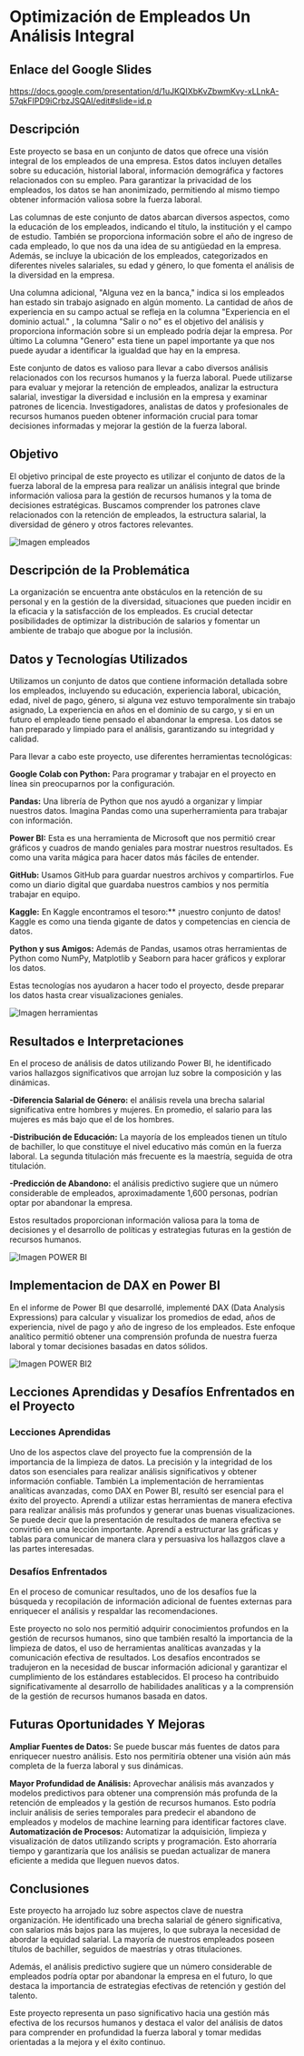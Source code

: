 # Optimización de Empleados Un Análisis Integral
## Enlace del Google Slides
https://docs.google.com/presentation/d/1uJKQIXbKvZbwmKvy-xLLnkA-57qkFIPD9iCrbzJSQAI/edit#slide=id.p

## Descripción
Este proyecto se basa en un conjunto de datos que ofrece una visión integral de los empleados de una empresa. Estos datos incluyen detalles sobre su educación, historial laboral, información demográfica y factores relacionados con su empleo. Para garantizar la privacidad de los empleados, los datos se han anonimizado, permitiendo al mismo tiempo obtener información valiosa sobre la fuerza laboral.

Las columnas de este conjunto de datos abarcan diversos aspectos, como la educación de los empleados, indicando el título, la institución y el campo de estudio. También se proporciona información sobre el año de ingreso de cada empleado, lo que nos da una idea de su antigüedad en la empresa. Además, se incluye la ubicación de los empleados, categorizados en diferentes niveles salariales, su edad y género, lo que fomenta el análisis de la diversidad en la empresa.

Una columna adicional, "Alguna vez en la banca," indica si los empleados han estado sin trabajo asignado en algún momento. La cantidad de años de experiencia en su campo actual se refleja en la columna "Experiencia en el dominio actual." , la columna "Salir o no" es el objetivo del análisis y proporciona información sobre si un empleado podría dejar la empresa. Por último La columna "Genero" esta tiene un papel importante ya que nos puede ayudar a identificar la igualdad que hay en la empresa.

Este conjunto de datos es valioso para llevar a cabo diversos análisis relacionados con los recursos humanos y la fuerza laboral. Puede utilizarse para evaluar y mejorar la retención de empleados, analizar la estructura salarial, investigar la diversidad e inclusión en la empresa y examinar patrones de licencia. Investigadores, analistas de datos y profesionales de recursos humanos pueden obtener información crucial para tomar decisiones informadas y mejorar la gestión de la fuerza laboral.

## Objetivo
El objetivo principal de este proyecto es utilizar el conjunto de datos de la fuerza laboral de la empresa para realizar un análisis integral que brinde información valiosa para la gestión de recursos humanos y la toma de decisiones estratégicas.
Buscamos comprender los patrones clave relacionados con la retención de empleados, la estructura salarial, la diversidad de género y otros factores relevantes.

![Imagen empleados](https://github.com/sarad108/AnalisisDeDatos/blob/5cca9201e101ea9517c34d4a2635bb7f7a0d2849/empleados.png)
## Descripción de la Problemática
La organización se encuentra ante obstáculos en la retención de su personal y en la gestión de la diversidad, situaciones que pueden incidir en la eficacia y la satisfacción de los empleados. Es crucial detectar posibilidades de optimizar la distribución de salarios y fomentar un ambiente de trabajo que abogue por la inclusión.

## Datos y Tecnologías Utilizados

Utilizamos un conjunto de datos que contiene información detallada sobre los empleados, incluyendo su educación, experiencia laboral, ubicación, edad, nivel de pago, género, si alguna vez estuvo temporalmente sin trabajo asignado, La experiencia en años en el dominio de su cargo, y si en un futuro el empleado tiene pensado el abandonar la empresa.
Los datos se han preparado y limpiado para el análisis, garantizando su integridad y calidad.

Para llevar a cabo este proyecto, use diferentes herramientas tecnológicas:

**Google Colab con Python:** Para programar y trabajar en el proyecto en línea sin preocuparnos por la configuración.

**Pandas:** Una librería de Python que nos ayudó a organizar y limpiar nuestros datos. Imagina Pandas como una superherramienta para trabajar con información.

**Power BI:** Esta es una herramienta de Microsoft que nos permitió crear gráficos y cuadros de mando geniales para mostrar nuestros resultados. Es como una varita mágica para hacer datos más fáciles de entender.

**GitHub:** Usamos GitHub para guardar nuestros archivos y compartirlos. Fue como un diario digital que guardaba nuestros cambios y nos permitía trabajar en equipo.

**Kaggle:** En Kaggle encontramos el tesoro:** ¡nuestro conjunto de datos! Kaggle es como una tienda gigante de datos y competencias en ciencia de datos.

**Python y sus Amigos:** Además de Pandas, usamos otras herramientas de Python como NumPy, Matplotlib y Seaborn para hacer gráficos y explorar los datos.

Estas tecnologías nos ayudaron a hacer todo el proyecto, desde preparar los datos hasta crear visualizaciones geniales.

![Imagen herramientas](https://github.com/sarad108/AnalisisDeDatos/blob/09be5dba291d83b0a132ce610c42b4555e32848a/Captura%20de%20pantalla%202023-10-10%20220740.png)

## Resultados e Interpretaciones

En el proceso de análisis de datos utilizando Power BI, he identificado varios hallazgos significativos que arrojan luz sobre la composición y las dinámicas.

**-Diferencia Salarial de Género:** el análisis revela una brecha salarial significativa entre hombres y mujeres. En promedio, el salario para las mujeres es más bajo que el de los hombres. 

**-Distribución de Educación:** La mayoría de los empleados tienen un título de bachiller, lo que constituye el nivel educativo más común en la fuerza laboral. La segunda titulación más frecuente es la maestría, seguida de otra titulación.

**-Predicción de Abandono:** el análisis predictivo sugiere que un número considerable de empleados, aproximadamente 1,600 personas, podrían optar por abandonar la empresa. 

Estos resultados proporcionan información valiosa para la toma de decisiones y el desarrollo de políticas y estrategias futuras en la gestión de recursos humanos. 

![Imagen POWER BI](https://github.com/sarad108/AnalisisDeDatos/blob/442145091e2de824b9b76b0f67f6f2c0f5c96949/Captura%20de%20pantalla%202023-10-10%20225651.png)

## Implementacion de DAX en Power BI
En el informe de Power BI que desarrollé, implementé DAX (Data Analysis Expressions) para calcular y visualizar los promedios de edad, años de experiencia, nivel de pago y año de ingreso de los empleados. Este enfoque analítico permitió obtener una comprensión profunda de nuestra fuerza laboral y tomar decisiones basadas en datos sólidos.

![Imagen POWER BI2](https://github.com/sarad108/AnalisisDeDatos/blob/91f3f99ca004c79e8a3c4a1bad28c52ee4068d19/Captura%20de%20pantalla%202023-10-11%20012257.png)

## Lecciones Aprendidas y Desafíos Enfrentados en el Proyecto 

### Lecciones Aprendidas
Uno de los aspectos clave del proyecto fue la comprensión de la importancia de la limpieza de datos. La precisión y la integridad de los datos son esenciales para realizar análisis significativos y obtener información confiable. También La implementación de herramientas analíticas avanzadas, como DAX en Power BI, resultó ser esencial para el éxito del proyecto. Aprendí a utilizar estas herramientas de manera efectiva para realizar análisis más profundos y generar unas buenas visualizaciones. Se puede decir que la presentación de resultados de manera efectiva se convirtió en una lección importante. Aprendí a estructurar las gráficas y tablas para comunicar de manera clara y persuasiva los hallazgos clave a las partes interesadas.


### Desafíos Enfrentados
En el proceso de comunicar resultados, uno de los desafíos fue la búsqueda y recopilación de información adicional de fuentes externas para enriquecer el análisis y respaldar las recomendaciones.

Este proyecto no solo nos permitió adquirir conocimientos profundos en la gestión de recursos humanos, sino que también resaltó la importancia de la limpieza de datos, el uso de herramientas analíticas avanzadas y la comunicación efectiva de resultados. Los desafíos encontrados se tradujeron en la necesidad de buscar información adicional y garantizar el cumplimiento de los estándares establecidos. El proceso ha contribuido significativamente al desarrollo de habilidades analíticas y a la comprensión de la gestión de recursos humanos basada en datos.


## Futuras Oportunidades Y Mejoras

**Ampliar Fuentes de Datos:** Se puede buscar más fuentes de datos para enriquecer nuestro análisis. Esto nos permitiría obtener una visión aún más completa de la fuerza laboral y sus dinámicas.

**Mayor Profundidad de Análisis:** Aprovechar análisis más avanzados y modelos predictivos para obtener una comprensión más profunda de la retención de empleados y la gestión de recursos humanos. Esto podría incluir análisis de series temporales para predecir el abandono de empleados y modelos de machine learning para identificar factores clave.
**Automatización de Procesos:** Automatizar la adquisición, limpieza y visualización de datos utilizando scripts y programación. Esto ahorraría tiempo y garantizaría que los análisis se puedan actualizar de manera eficiente a medida que lleguen nuevos datos.

## Conclusiones
Este proyecto ha arrojado luz sobre aspectos clave de nuestra organización. He identificado una brecha salarial de género significativa, con salarios más bajos para las mujeres, lo que subraya la necesidad de abordar la equidad salarial. La mayoría de nuestros empleados poseen títulos de bachiller, seguidos de maestrías y otras titulaciones.

Además, el análisis predictivo sugiere que un número considerable de empleados podría optar por abandonar la empresa en el futuro, lo que destaca la importancia de estrategias efectivas de retención y gestión del talento.

Este proyecto representa un paso significativo hacia una gestión más efectiva de los recursos humanos y destaca el valor del análisis de datos para comprender en profundidad la fuerza laboral y tomar medidas orientadas a la mejora y el éxito continuo.
